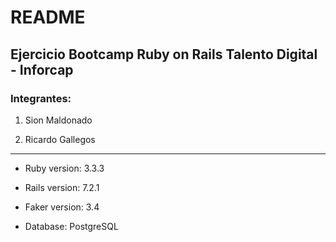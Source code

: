 # README
## Ejercicio Bootcamp Ruby on Rails Talento Digital - Inforcap

### Integrantes:

1. Sion Maldonado

2. Ricardo Gallegos

---


* Ruby version: 3.3.3

* Rails version: 7.2.1

* Faker version: 3.4

* Database: PostgreSQL
